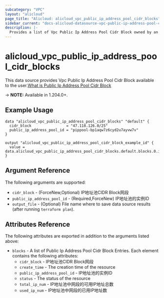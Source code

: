```yaml
---
subcategory: "VPC"
layout: "alicloud"
page_title: "Alicloud: alicloud_vpc_public_ip_address_pool_cidr_blocks"
sidebar_current: "docs-alicloud-datasource-vpc-public-ip-address-pool-cidr-blocks"
description: |-
  Provides a list of Vpc Public Ip Address Pool Cidr Block owned by an Alibaba Cloud account.
---
```


# alicloud_vpc_public_ip_address_pool_cidr_blocks

This data source provides Vpc Public Ip Address Pool Cidr Block available to the user.[What is Public Ip Address Pool Cidr Block](https://www.alibabacloud.com/help/en/)

-> **NOTE:** Available in 1.204.0+.

## Example Usage

```
data "alicloud_vpc_public_ip_address_pool_cidr_blocks" "default" {
  cidr_block                = "47.118.126.0/25"
  public_ip_address_pool_id = "pippool-bp1aqw7z6cyd2u7ayvw7v"
}

output "alicloud_vpc_public_ip_address_pool_cidr_block_example_id" {
  value = data.alicloud_vpc_public_ip_address_pool_cidr_blocks.default.blocks.0.id
}
```

## Argument Reference

The following arguments are supported:
* `cidr_block` - (ForceNew,Optional) IP地址池CIDR Block网段
* `public_ip_address_pool_id` - (Required,ForceNew) IP地址池的实例ID
* `output_file` - (Optional) File name where to save data source results (after running `terraform plan`).


## Attributes Reference

The following attributes are exported in addition to the arguments listed above:
* `blocks` - A list of Public Ip Address Pool Cidr Block Entries. Each element contains the following attributes:
  * `cidr_block` - IP地址池CIDR Block网段
  * `create_time` - The creation time of the resource
  * `public_ip_address_pool_id` - IP地址池的实例ID
  * `status` - The status of the resource
  * `total_ip_num` - IP地址池中网段的可用IP地址总数
  * `used_ip_num` - IP地址池中网段的已用IP地址数
